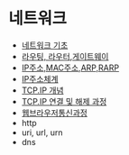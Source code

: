 # 네트워크
- [네트워크 기초](https://github.com/hoeun0723/TIL/blob/main/network/%EB%84%A4%ED%8A%B8%EC%9B%8C%ED%81%AC%20%EA%B8%B0%EC%B4%88/README.md)
- [라우팅, 라우터,게이트웨이](https://github.com/hoeun0723/TIL/blob/main/network/%EB%9D%BC%EC%9A%B0%ED%8C%85%2C%20%EB%9D%BC%EC%9A%B0%ED%84%B0%2C%20%EA%B2%8C%EC%9D%B4%ED%8A%B8%EC%9B%A8%EC%9D%B4/README.md)
- [IP주소,MAC주소,ARP,RARP](https://github.com/hoeun0723/TIL/tree/main/network/IP%EC%A3%BC%EC%86%8C%2CMAC%EC%A3%BC%EC%86%8C%2CARP%2CRARP)
- [IP주소체계](https://github.com/hoeun0723/TIL/blob/main/network/IP%EC%A3%BC%EC%86%8C%EC%B2%B4%EA%B3%84/README.md)
- [TCP.IP 개념](https://github.com/hoeun0723/TIL/tree/main/network/TCP.IP%20%EA%B0%9C%EB%85%90)
- [TCP.IP 연결 및 해제 과정](https://github.com/hoeun0723/TIL/tree/main/network/TCP.IP%EC%97%B0%EA%B2%B0%20%EB%B0%8F%20%ED%95%B4%EC%A0%9C%20%EA%B3%BC%EC%A0%95)
- [웹브라우저통신과정](https://github.com/hoeun0723/TIL/tree/main/network/%EC%9B%B9%EB%B8%8C%EB%9D%BC%EC%9A%B0%EC%A0%80%ED%86%B5%EC%8B%A0%EA%B3%BC%EC%A0%95)
- http
- uri, url, urn
- dns
